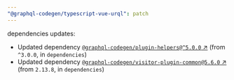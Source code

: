 ```yaml
---
"@graphql-codegen/typescript-vue-urql": patch
---
```

dependencies updates:
  - Updated dependency [`@graphql-codegen/plugin-helpers@^5.0.0` ↗︎](https://www.npmjs.com/package/@graphql-codegen/plugin-helpers/v/5.0.0) (from `^3.0.0`, in `dependencies`)
  - Updated dependency [`@graphql-codegen/visitor-plugin-common@5.6.0` ↗︎](https://www.npmjs.com/package/@graphql-codegen/visitor-plugin-common/v/5.6.0) (from `2.13.8`, in `dependencies`)

